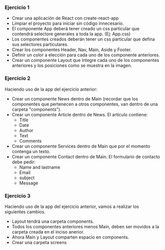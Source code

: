 ### Ejercicio 1

- Crear una aplicación de React con create-react-app
- Limpiar el proyecto para iniciar sin código innecesario.
- El componente App deberá tener creado un css particular que contendrá selectore generales a toda la app. (Ej: App.css)
- Los componentes creados deberán tener un css particular que defina sus selectores particulares.
- Crear los componentes Header, Nav, Main, Aside y Footer.
- Definir un color a elección para cada uno de los componente anteriores.
- Crear un componente Layout que integre cada uno de los componentes anteriores y los posiciones como se muestra en la imagen.

### Ejercicio 2

Haciendo uso de la app del ejercicio anterior:

- Crear un componente News dentro de Main (recordar que los componentes que pertenecen a otros componentes, van dentro de una carpeta "components").
- Crear un componente Article dentro de News. El artículo contiene:
  - Title
  - Date
  - Author
  - Text
  - Comments
- Crear un componente Services dentro de Main que por el momento contenga un texto.
- Crear un componente Contact dentro de Main. El formulario de contacto debe pedir:
  - Name and lastname
  - Email
  - subject
  - Message

### Ejercicio 3

Haciendo uso de la app del ejercicio anterior, vamos a realizar los siguientes cambios.

- Layout tendrá una carpeta components.
- Todos los componentes anteriores menos Main, deben ser movidos a la carpeta creada en el inciso anerior.
- Ahora Main y Layout comparten espacio en components.
- Crear una carpeta screens
